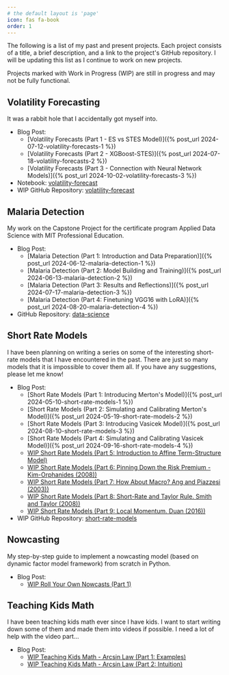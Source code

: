 ```yaml
---
# the default layout is 'page'
icon: fas fa-book
order: 1
---
```


The following is a list of my past and present projects. Each project consists of a title, a brief description, and a link to the project's GitHub repository. I will be updating this list as I continue to work on new projects.

Projects marked with Work in Progress (WIP) are still in progress and may not be fully functional.

## Volatility Forecasting
It was a rabbit hole that I accidentally got myself into.
 - Blog Post: 
   - [Volatility Forecasts (Part 1 - ES vs STES Model)]({% post_url 2024-07-12-volatility-forecasts-1 %})
   - [Volatility Forecasts (Part 2 - XGBoost-STES)]({% post_url 2024-07-18-volatility-forecasts-2 %})
   - [Volatility Forecasts (Part 3 - Connection with Neural Network Models)]({% post_url 2024-10-02-volatility-forecasts-3 %})
 - Notebook: [volatility-forecast](https://github.com/steveya/volatility-forecast/blob/main/notebook/stes_volatility_forecast.ipynb)
 - WIP GitHub Repository: [volatility-forecast](https://github.com/steveya/volatility-forecast)

## Malaria Detection
My work on the Capstone Project for the certificate program Applied Data Science with MIT Professional Education. 
 - Blog Post: 
   - [Malaria Detection (Part 1: Introduction and Data Preparation)]({% post_url 2024-06-12-malaria-detection-1 %})
   - [Malaria Detection (Part 2: Model Building and Training)]({% post_url 2024-06-13-malaria-detection-2 %})
   - [Malaria Detection (Part 3: Results and Reflections)]({% post_url 2024-07-17-malaria-detection-3 %})
   - [Malaria Detection (Part 4: Finetuning VGG16 with LoRA)]({% post_url 2024-08-20-malaria-detection-4 %})
 - GitHub Repository: [data-science](https://github.com/steveya/data-science/blob/main/notebook/malaria-detection/malaria-detection.ipynb)

## Short Rate Models
I have been planning on writing a series on some of the interesting short-rate models that I have encountered in the past. There are just so many models that it is impossible to cover them all. If you have any suggestions, please let me know!
 - Blog Post: 
   - [Short Rate Models (Part 1: Introducing Merton's Model)]({% post_url 2024-05-10-short-rate-models-1 %})
   - [Short Rate Models (Part 2: Simulating and Calibrating Merton's Model)]({% post_url 2024-05-19-short-rate-models-2 %})
   - [Short Rate Models (Part 3: Introducing Vasicek Model)]({% post_url 2024-08-10-short-rate-models-3 %})
   - [Short Rate Models (Part 4: Simulating and Calibrating Vasicek Model)]({% post_url 2024-09-16-short-rate-models-4 %})
   - [WIP Short Rate Models (Part 5: Introduction to Affine Term-Structure Model)](#)
   - [WIP Short Rate Models (Part 6: Pinning Down the Risk Premium - Kim-Orphanides (2008))](#)
   - [WIP Short Rate Models (Part 7: How About Macro? Ang and Piazzesi (2003))](#)
   - [WIP Short Rate Models (Part 8: Short-Rate and Taylor Rule. Smith and Taylor (2008))](#)
   - [WIP Short Rate Models (Part 9: Local Momentum. Duan (2016))](#)
 - WIP GitHub Repository: [short-rate-models](https://github.com/steveya/short-rate-models)

## Nowcasting
My step-by-step guide to implement a nowcasting model (based on dynamic factor model framework) from scratch in Python.
 - Blog Post: 
   - [WIP Roll Your Own Nowcasts (Part 1)](#)

## Teaching Kids Math
I have been teaching kids math ever since I have kids. I want to start writing down some of them and made them into videos if possible. I need a lot of help with the video part...
 - Blog Post: 
   - [WIP Teaching Kids Math - Arcsin Law (Part 1: Examples)](#)
   - [WIP Teaching Kids Math - Arcsin Law (Part 2: Intuition)](#)
